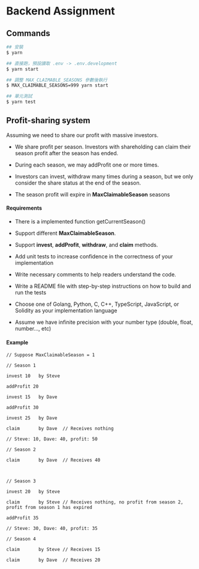 # Backend Assignment

## Commands

```bash
## 安裝
$ yarn

## 直接跑，預設讀取 .env -> .env.development
$ yarn start

## 調整 MAX_CLAIMABLE_SEASONS 參數後執行
$ MAX_CLAIMABLE_SEASONS=999 yarn start

## 單元測試
$ yarn test
```

## Profit-sharing system

Assuming we need to share our profit with massive investors.

- We share profit per season. Investors with shareholding can claim their season profit after the season has ended.

- During each season, we may addProfit one or more times.

- Investors can invest, withdraw many times during a season, but we only consider the share status at the end of the season.

- The season profit will expire in **MaxClaimableSeason** seasons

#### Requirements

- There is a implemented function getCurrentSeason()

- Support different **MaxClaimableSeason**.

- Support **invest**, **addProfit**, **withdraw**, and **claim** methods.

- Add unit tests to increase confidence in the correctness of your implementation

- Write necessary comments to help readers understand the code.

- Write a README file with step-by-step instructions on how to build and run the tests

- Choose one of Golang, Python, C, C++, TypeScript, JavaScript, or Solidity as your implementation language

- Assume we have infinite precision with your number type (double, float, number…, etc)

#### Example

```
// Suppose MaxClaimableSeason = 1

// Season 1

invest 10 	by Steve

addProfit 20

invest 15 	by Dave

addProfit 30

invest 25 	by Dave

claim 		by Dave  // Receives nothing

// Steve: 10, Dave: 40, profit: 50

// Season 2

claim 		by Dave  // Receives 40



// Season 3

invest 20 	by Steve

claim 		by Steve // Receives nothing, no profit from season 2, profit from season 1 has expired

addProfit 35

// Steve: 30, Dave: 40, profit: 35

// Season 4

claim 		by Steve // Receives 15

claim 		by Dave  // Receives 20
```
